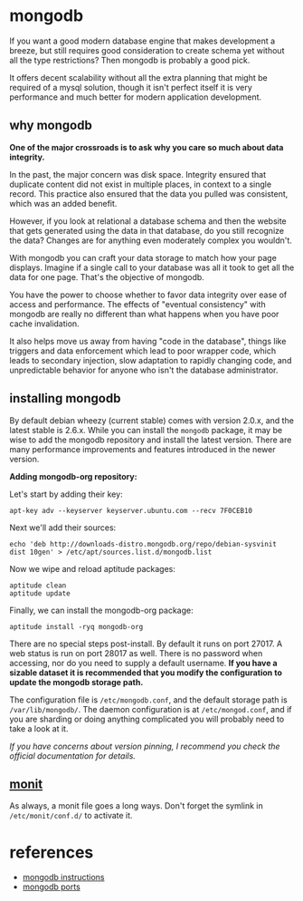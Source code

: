 
# mongodb

If you want a good modern database engine that makes development a breeze, but still requires good consideration to create schema yet without all the type restrictions?  Then mongodb is probably a good pick.

It offers decent scalability without all the extra planning that might be required of a mysql solution, though it isn't perfect itself it is very performance and much better for modern application development.


## why mongodb

**One of the major crossroads is to ask why you care so much about data integrity.**

In the past, the major concern was disk space.  Integrity ensured that duplicate content did not exist in multiple places, in context to a single record.  This practice also ensured that the data you pulled was consistent, which was an added benefit.

However, if you look at relational a database schema and then the website that gets generated using the data in that database, do you still recognize the data?  Changes are for anything even moderately complex you wouldn't.

With mongodb you can craft your data storage to match how your page displays.  Imagine if a single call to your database was all it took to get all the data for one page.  That's the objective of mongodb.

You have the power to choose whether to favor data integrity over ease of access and performance.  The effects of "eventual consistency" with mongodb are really no different than what happens when you have poor cache invalidation.

It also helps move us away from having "code in the database", things like triggers and data enforcement which lead to poor wrapper code, which leads to secondary injection, slow adaptation to rapidly changing code, and unpredictable behavior for anyone who isn't the database administrator.


## installing mongodb

By default debian wheezy (current stable) comes with version 2.0.x, and the latest stable is 2.6.x.  While you can install the `mongodb` package, it may be wise to add the mongodb repository and install the latest version.  There are many performance improvements and features introduced in the newer version.

**Adding mongodb-org repository:**

Let's start by adding their key:

    apt-key adv --keyserver keyserver.ubuntu.com --recv 7F0CEB10

Next we'll add their sources:

    echo 'deb http://downloads-distro.mongodb.org/repo/debian-sysvinit dist 10gen' > /etc/apt/sources.list.d/mongodb.list

Now we wipe and reload aptitude packages:

    aptitude clean
    aptitude update

Finally, we can install the mongodb-org package:

    aptitude install -ryq mongodb-org

There are no special steps post-install.  By default it runs on port 27017.  A web status is run on port 28017 as well.  There is no password when accessing, nor do you need to supply a default username.  **If you have a sizable dataset it is recommended that you modify the configuration to update the mongodb storage path.**

The configuration file is `/etc/mongodb.conf`, and the default storage path is `/var/lib/mongodb/`.  The daemon configuration is at `/etc/mongod.conf`, and if you are sharding or doing anything complicated you will probably need to take a look at it.

_If you have concerns about version pinning, I recommend you check the official documentation for details._


## [monit](../data/etc/monit/monitrc.d/mongod)

As always, a monit file goes a long ways.  Don't forget the symlink in `/etc/monit/conf.d/` to activate it.


# references

- [mongodb instructions](http://docs.mongodb.org/manual/tutorial/install-mongodb-on-debian/)
- [mongodb ports](http://docs.mongodb.org/manual/reference/default-mongodb-port/)
